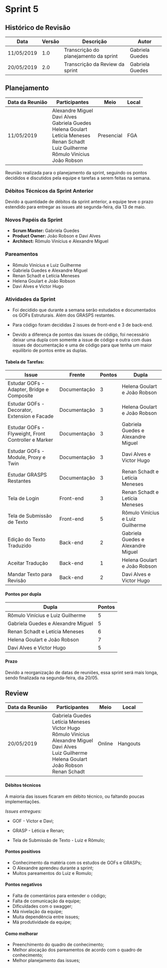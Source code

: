 # Sprint 5

## Histórico de Revisão

  | Data | Versão | Descrição | Autor |
  |---|---|---|---|
  | 11/05/2019 | 1.0 | Transcrição do planejamento da sprint | Gabriela Guedes |
  | 20/05/2019 | 2.0 | Transcrição da Review da sprint | Gabriela Guedes |

## Planejamento

| Data da Reunião | Participantes | Meio | Local |
| --- | --- | --- | --- |
| 11/05/2019 | Alexandre Miguel <br> Davi Alves <br> Gabriela Guedes <br> Helena Goulart <br> Letícia Meneses <br> Renan Schadt <br> Luiz Guilherme <br> Rômulo Vinícius <br> João Robson | Presencial | FGA |

  Reunião realizada para o planejamento da sprint, seguindo os pontos decididos e discutidos pela equipe e tarefas a serem feitas na semana.

### Débitos Técnicos da Sprint Anterior

Devido a quantidade de débitos da sprint anterior, a equipe teve o prazo estendido para entregar as issues até segunda-feira, dia 13 de maio.

### Novos Papéis da Sprint

* **Scrum Master:** Gabriela Guedes
* **Product Owner:** João Robson e Davi Alves
* **Architect:** Rômulo Vinícius e Alexandre Miguel 

### Pareamentos

* Rômulo Vinícius e Luiz Guilherme
* Gabriela Guedes e Alexandre Miguel
* Renan Schadt e Letícia Meneses
* Helena Goulart e João Robson
* Davi Alves e Victor Hugo

### Atividades da Sprint

* Foi decidido que durante a semana serão estudados e documentados os GOFs Estruturais. Além dos GRASPS restantes.

* Para código foram decididas 2 issues de front-end e 3 de back-end.

* Devido a diferença de pontos das issues de código, foi necessário deixar uma dupla com somente a issue de código e outra com duas issues de documentação e uma de código para que tenha um maior equilibrio de pontos entre as duplas.

#### Tabela de Tarefas:

|Issue| Frente |Pontos|Dupla|
| --- | --- | --- | --- |
| Estudar GOFs - Adapter, Bridge e Composite | Documentação | 3 | Helena Goulart e João Robson |
| Estudar GOFs - Decorator, Extension e Facade | Documentação | 3 | Helena Goulart e João Robson |
| Estudar GOFs - Flyweight, Front Controller e Marker | Documentação | 3 | Gabriela Guedes e Alexandre Miguel |
| Estudar GOFs - Module, Proxy e Twin | Documentação | 3 | Davi Alves e Victor Hugo |
| Estudar GRASPS Restantes | Documentação | 3 | Renan Schadt e Letícia Meneses |
| Tela de Login | Front-end | 3 | Renan Schadt e Letícia Meneses|
| Tela de Submissão de Texto | Front-end | 5 | Rômulo Vinícius e Luiz Guilherme |
| Edição do Texto Traduzido | Back-end | 2 | Gabriela Guedes e Alexandre Miguel |
| Aceitar Tradução | Back-end | 1 | Helena Goulart e João Robson |
| Mandar Texto para Revisão | Back-end | 2 | Davi Alves e Victor Hugo |

#### Pontos por dupla

| Dupla | Pontos |
| --- | --- |
| Rômulo Vinícius e Luiz Guilherme | 5 |
| Gabriela Guedes e Alexandre Miguel | 5 |
| Renan Schadt e Letícia Meneses | 6 |
| Helena Goulart e João Robson | 7 |
| Davi Alves e Victor Hugo | 5 |


#### Prazo

Devido a reorganização de datas de reuniões, essa sprint será mais longa, sendo finalizada na segunda-feira, dia 20/05.

## Review

| Data da Reunião | Participantes | Meio | Local |
| --- | --- | --- | --- |
| 20/05/2019 | Gabriela Guedes <br> Letícia Meneses <br> Victor Hugo <br> Rômulo Vinícius <br> Alexandre Miguel <br> Davi Alves <br> Luiz Guilherme <br> Helena Goulart <br> João Robson <br> Renan Schadt | Online | Hangouts |


#### Débitos técnicos
A maioria das issues ficaram em débito técnico, ou faltando poucas implementações.

*Issues entregues:*

* GOF - Victor e Davi;

* GRASP - Léticia e Renan;

* Tela de Submissão de Texto - Luiz e Rômulo;  

#### Pontos positivos
 * Conhecimento da matéria com os estudos de GOFs e GRASPs;
 * O Alexandre aprendeu durante a sprint;
 * Muitos pareamentos do Luiz e Romulo;

#### Pontos negativos
 * Falta de comentários para entender o código;
 * Falta de comunicação da equipe;
 * Dificuldades com o swagger;
 * Má nivelação da equipe;
 * Muita dependência entre issues;
 * Má produtividade da equipe;

#### Como melhorar
 * Preenchimento do quadro de conhecimento;
 * Melhor alocação dos pareamentos de acordo com o quadro de conhecimento;
 * Melhor planejamento das issues;